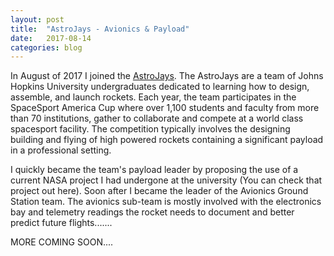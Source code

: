 ```yaml
---
layout: post
title:  "AstroJays - Avionics & Payload"
date:   2017-08-14
categories: blog
---
```


In August of 2017 I joined the [AstroJays](https://www.linkedin.com/company/11467715/). The AstroJays are a team of Johns Hopkins University undergraduates dedicated to learning how to design, assemble, and launch rockets. Each year, the team participates in the SpaceSport America Cup where over 1,100 students and faculty from more than 70 institutions, gather to collaborate and compete at a world class spacesport facility. The competition typically involves the designing building and flying of high powered rockets containing a significant payload in a professional setting.

I quickly became the team's payload leader by proposing the use of a current NASA project I had undergone at the university (You can check that project out here). Soon after I became the leader of the Avionics Ground Station team. The avionics sub-team is mostly involved with the electronics bay and telemetry readings the rocket needs to document and better predict future flights.......

MORE COMING SOON....
